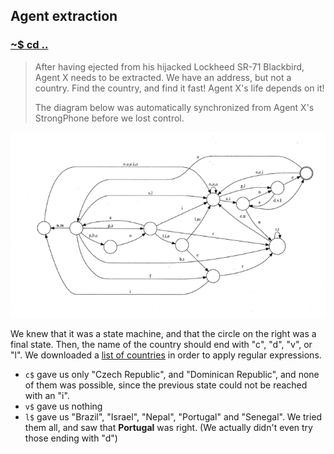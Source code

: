 ## Agent extraction

### [~$ cd ..](../)

>After having ejected from his hijacked Lockheed SR-71 Blackbird,
>Agent X needs to be extracted. We have an address, but not a country.
>Find the country, and find it fast! Agent X's life depends on it!
>
> The diagram below was automatically synchronized from Agent X's StrongPhone
> before we lost control.

![fsm](fsm.png)

We knew that it was a state machine, and that the circle on the right was a final state.
Then, the name of the country should end with "c", "d", "v", or "l".
We downloaded a [list of countries](https://gist.githubusercontent.com/kalinchernev/486393efcca01623b18d/raw/daa24c9fea66afb7d68f8d69f0c4b8eeb9406e83/countries) in order to apply regular expressions.
* `c$` gave us only "Czech Republic", and "Dominican Republic", and none of them was possible, since the previous state could not be reached with an "i".
* `v$` gave us nothing
* `l$` gave us "Brazil", "Israel", "Nepal", "Portugal" and "Senegal". We tried them all, and saw that **Portugal** was right.
(We actually didn't even try those ending with "d")


